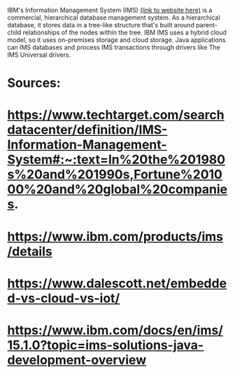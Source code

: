 IBM's Information Management System (IMS) [(link to website here)](https://www.ibm.com/products/ims) is a commercial, hierarchical database management system.
As a hierarchical database, it stores data in a tree-like structure that's built around parent-child relationships of the nodes within the tree.
IBM IMS uses a hybrid cloud model, so it uses on-premises storage and cloud storage.
Java applications can IMS databases and process IMS transactions through drivers like The IMS Universal drivers.


# Sources:
# https://www.techtarget.com/searchdatacenter/definition/IMS-Information-Management-System#:~:text=In%20the%201980s%20and%201990s,Fortune%201000%20and%20global%20companies.
# https://www.ibm.com/products/ims/details
# https://www.dalescott.net/embedded-vs-cloud-vs-iot/
# https://www.ibm.com/docs/en/ims/15.1.0?topic=ims-solutions-java-development-overview

